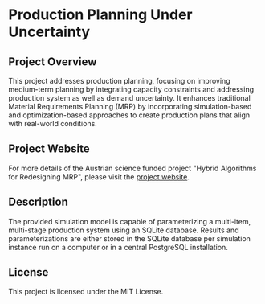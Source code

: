 # Production Planning Under Uncertainty

## Project Overview
This project addresses production planning, focusing on improving medium-term planning by integrating capacity constraints and addressing production system as well as demand uncertainty. It enhances traditional Material Requirements Planning (MRP) by incorporating simulation-based and optimization-based approaches to create production plans that align with real-world conditions.

## Project Website
For more details of the Austrian science funded project "Hybrid Algorithms for Redesigning MRP", please visit the [project website](https://coe-sp.fh-ooe.at/projekte/hybrid-algorithms-for-redesigning-mrp/).

## Description
The provided simulation model is capable of parameterizing a multi-item, multi-stage production system using an SQLite database. Results and parameterizations are either stored in the SQLite database per simulation instance run on a computer or in a central PostgreSQL installation.

## License
This project is licensed under the MIT License.
